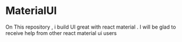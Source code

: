 # MaterialUI
On This repository , i build UI great with react material . I will be glad to receive help from other react material ui users

